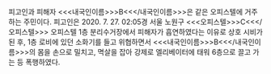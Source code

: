 피고인과 피해자 <<<내국인이름>>>B<<</내국인이름>>>은 같은 오피스텔에 거주하는 주민이다.
피고인은 2020. 7. 27. 02:05경 서울 노원구 <<<오피스텔>>>C<<</오피스텔>>> 오피스텔 1층 분리수거장에서 피해자가 흡연하였다는 이유로 상호 시비가 된 후, 1층 로비에 있던 소화기를 들고 위협하면서 <<<내국인이름>>>B<<</내국인이름>>>의 몸을 손으로 밀치고, 멱살을 잡아 강제로 엘리베이터에 태워 6층으로 끌고 가는 등 폭행하였다.